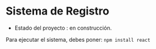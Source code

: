 <h1>Sistema de Registro</h1>

- Estado del proyecto : en construcción.

Para ejecutar el sistema, debes poner:
``npm install react``
